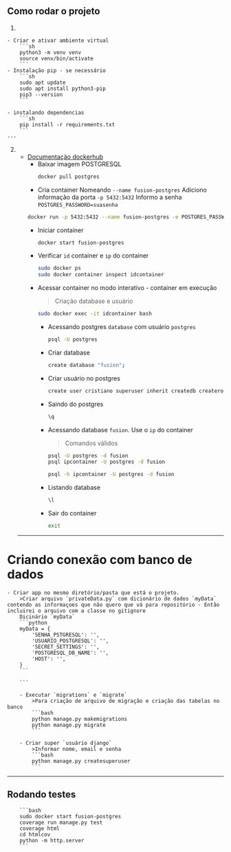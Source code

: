 ## Como rodar o projeto
1. 

    - Criar e ativar ambiente virtual
        ```sh
        python3 -m venv venv
        source venv/bin/activate
        ```
    - Instalação pip - se necessário
        ```sh
        sudo apt update
        sudo apt install python3-pip
        pip3 --version
        ```

    - instalando dependencias
        ```sh
        pip install -r requirements.txt
        ```
    ---

2. 
    - [Documentação dockerhub](https://hub.docker.com/_/postgres)
        - Baixar imagem POSTGRESQL
            ```bash
            docker pull postgres
            ```
        - Cria container 
        Nomeando `--name fusion-postgres` 
        Adiciono informação da porta `-p 5432:5432`
        Informo a senha `POSTGRES_PASSWORD=suasenha`
        ```bash
        docker run -p 5432:5432 --name fusion-postgres -e POSTGRES_PASSWORD=suasenha -d postgres

        ```
        - Iniciar container
            ```bash
            docker start fusion-postgres
            ```
        - Verificar `id` container e `ip` do container
            ```bash
            sudo docker ps
            sudo docker container inspect idcontainer
            ```

        - Acessar container no modo interativo - container em execução
            >Criação database e usuário
            ```bash
            sudo docker exec -it idcontainer bash
            ```
            - Acessando postgres `database` com usuário `postgres`
                ```bash
                psql -U postgres
                ```
            - Criar database
                ```bash
                create database "fusion";
                ```
            -  Criar usuário no postgres
                ```bash
                create user cristiano superuser inherit createdb createrole password 'surasenha';
                ```

            - Saindo do postgres
                ```bash
                \q
                ```
            - Acessando database `fusion`. Use o  `ip` do container
                >Comandos válidos
                ```bash
                psql -U postgres -d fusion
                psql ipcontainer -U postgres -d fusion

                psql -h ipcontainer -U postgres -d fusion
                ```
            - Listando database
                ```bash
                \l
                ```
            - Sair do container
                ```bash
                exit
                ```

    ---

# Criando conexão com banco de dados

    - Criar app no mesmo diretório/pasta que está o projeto.
        >Criar arquivo `privateData.py` com dicionário de dados `myData` contendo as informaçoes que não quero que vá para repositório - Então incluirei o arquivo com a classe no gitignore
        Dicinário `myData`
        ```python
        myData = {
            'SENHA_PSTGRESQL': '',
            'USUARIO_POSTGRESQL': '',
            'SECRET_SETTINGS': '',
            'POSTGRESQL_DB_NAME': '',
            'HOST': '',
        }
        ```

        ```

        - Executar `migrations` e `migrate` 
            >Para criação de arquivo de migração e criação das tabelas no banco
            ```bash
            python manage.py makemigrations
            python manage.py migrate
            ```

        - Criar super `usuário django`
            >Informar nome, email e senha
            ```bash
            python manage.py createsuperuser
            ```
---

## Rodando testes
        ```bash
        sudo docker start fusion-postgres
        coverage run manage.py test
        coverage html
        cd htmlcov
        python -m http.server
        ```